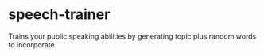 # speech-trainer
Trains your public speaking abilities by generating topic plus random words to incorporate
